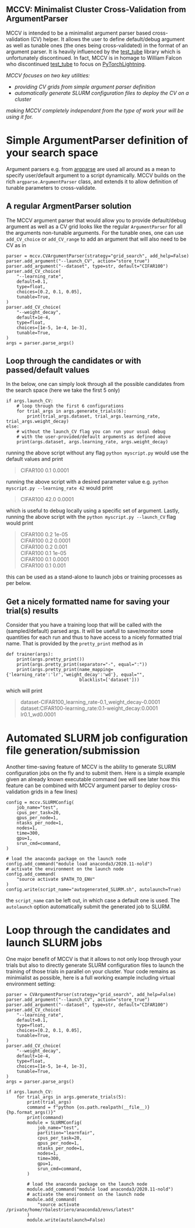 MCCV: **M**inimalist **C**luster **C**ross-**V**alidation from ArgumentParser
-----------------------------------------------------------------------------

MCCV is intended to be a minimalist argument parser based cross-validation (CV) helper. It allows the user to define default/debug argument as well as tunable ones (the ones being cross-validated) in the format of an argument parser. It is heavily influenced by the [test_tube](https://github.com/williamFalcon/test-tube) library which is unfortunately discontinued. In fact, MCCV is in homage to William Falcon who discontinued [test_tube](https://github.com/williamFalcon/test-tube) to focus on [PyTorchLightning](https://www.pytorchlightning.ai/). 

*MCCV focuses on two key utilities:*

- *providing CV grids from simple argument parser definition*
- *automatically generate SLURM configuration files to deploy the CV on a cluster*

*making MCCV completely independant from the type of work your will be using it for.*

# Simple ArgumentParser definition of your search space


Argument parsers e.g. from [argparse](https://docs.python.org/3/library/argparse.html) are used all around as a mean to specify user/default argument to a script dynamically. MCCV builds on the rich `argparse.ArgumentParser` class, and extends it to allow definition of tunable parameters to cross-validate.


## A regular ArgmentParser solution

The MCCV argument parser that would allow you to provide default/debug argument as well as a CV grid looks like the regular `ArgumentParser` for all the arguments non-tunable arguments. For the tunable ones, one can use `add_CV_choice` or `add_CV_range` to add an argument that will also need to be CV as in
```
parser = mccv.CVArgumentParser(strategy="grid_search", add_help=False)
parser.add_argument("--launch_CV", action="store_true")
parser.add_argument("--dataset", type=str, default="CIFAR100")
parser.add_CV_choice(
    "--learning_rate",
    default=0.1,
    type=float,
    choices=[0.2, 0.1, 0.05],
    tunable=True,
)
parser.add_CV_choice(
    "--weight_decay",
    default=1e-4,
    type=float,
    choices=[1e-5, 1e-4, 1e-3],
    tunable=True,
)
args = parser.parse_args()
```

## Loop through the candidates or with passed/default values

In the below, one can simply look through all the possible candidates from the search space (here we take the first 5 only)
```
if args.launch_CV:
    # loop through the first 6 configurations
    for trial_args in args.generate_trials(6):
        print(trial_args.dataset, trial_args.learning_rate, trial_args.weight_decay)
else:
    # without the launch_CV flag you can run your usual debug
    # with the user-provided/default arguments as defined above
    print(args.dataset, args.learning_rate, args.weight_decay)
```
running the above script without any flag `python myscript.py` would use the default values and print 
> CIFAR100 0.1 0.0001

running the above script with a desired parameter value e.g. `python myscript.py --learning_rate 42` would print
> CIFAR100 42.0 0.0001

which is useful to debug locally using a specific set of argument. Lastly, running the above script with the `python myscript.py --launch_CV` flag would print
> CIFAR100 0.2 1e-05\
> CIFAR100 0.2 0.0001\
> CIFAR100 0.2 0.001\
> CIFAR100 0.1 1e-05\
> CIFAR100 0.1 0.0001\
> CIFAR100 0.1 0.001

this can be used as a stand-alone to launch jobs or training processes as per below. 

## Get a nicely formatted name for saving your trial(s) results

Consider that you have a training loop that will be called with the (sampled/default) parsed args. It will be usefull to save/monitor some quantities for each run and thus to have access to a nicely formatted trial name. That is provided by the `pretty_print` method as in
```
def trainer(args):
    print(args.pretty_print())
    print(args.pretty_print(separator="-", equal=":"))
    print(args.pretty_print(name_mapping={'learning_rate':'lr','weight_decay':'wd'}, equal="",
                            blacklist=['dataset']))
```
which will print 
> dataset-CIFAR100_learning_rate-0.1_weight_decay-0.0001\
> dataset:CIFAR100-learning_rate:0.1-weight_decay:0.0001\
> lr0.1_wd0.0001

# Automated SLURM job configuration file generation/submission
Another time-saving feature of MCCV is the ability to generate SLURM configuration jobs on the fly and to submit them. Here is a simple example given an
already known executable command (we will see later how this feature can be combined with MCCV argument parser to deploy cross-validation grids in a few lines)
```
config = mccv.SLURMConfig(
    job_name="test",
    cpus_per_task=20,
    gpus_per_node=1,
    ntasks_per_node=1,
    nodes=1,
    time=300,
    gpu=1,
    srun_cmd=command,
)

# load the anaconda package on the launch node
config.add_command("module load anaconda3/2020.11-nold")
# activate the environment on the launch node
config.add_command(
    "source activate $PATH_TO_ENV"
)
config.write(script_name="autogenerated_SLURM.sh", autolaunch=True)
```
the `script_name` can be left out, in which case a default one is used. The `autolaunch` option automatically submit the generated job to SLURM.

# Loop through the candidates and launch SLURM jobs
One major benefit of MCCV is that it allows to not only loop through your trials but also to directly generate SLURM configuration files to launch the training of
those trials in parallel on your cluster. Your code remains as minimialist as possible, here is a full working example including virtual environment setting:
```
parser = CVArgumentParser(strategy="grid_search", add_help=False)
parser.add_argument("--launch_CV", action="store_true")
parser.add_argument("--dataset", type=str, default="CIFAR100")
parser.add_CV_choice(
    "--learning_rate",
    default=0.1,
    type=float,
    choices=[0.2, 0.1, 0.05],
    tunable=True,
)
parser.add_CV_choice(
    "--weight_decay",
    default=1e-4,
    type=float,
    choices=[1e-5, 1e-4, 1e-3],
    tunable=True,
)
args = parser.parse_args()

if args.launch_CV:
    for trial_args in args.generate_trials(5):
        print(trial_args)
        command = f"python {os.path.realpath(__file__)} {hp.format_args()}"
        print(command)
        module = SLURMConfig(
            job_name="test",
            partition="learnfair",
            cpus_per_task=20,
            gpus_per_node=1,
            ntasks_per_node=1,
            nodes=1,
            time=300,
            gpu=1,
            srun_cmd=command,
        )

        # load the anaconda package on the launch node
        module.add_command("module load anaconda3/2020.11-nold")
        # activate the environment on the launch node
        module.add_command(
            "source activate /private/home/rbalestriero/anaconda3/envs/latest"
        )
        module.write(autolaunch=False)

```
